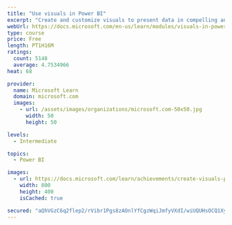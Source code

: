 ```yaml
---
title: "Use visuals in Power BI"
excerpt: "Create and customize visuals to present data in compelling and insightful ways."
webUrl: https://docs.microsoft.com/en-us/learn/modules/visuals-in-power-bi/
type: course
price: Free
length: PT1H16M
ratings:
  count: 5148
  average: 4.7534966
heat: 68

provider:
  name: Microsoft Learn
  domain: microsoft.com
  images:
    - url: /assets/images/organizations/microsoft.com-50x50.jpg
      width: 50
      height: 50

levels:
  - Intermediate

topics:
  - Power BI

images:
  - url: https://docs.microsoft.com/learn/achievements/create-visuals-power-bi-desktop-social.png
    width: 800
    height: 400
    isCached: true

secured: "aQhVGzC6q2flep2/rVibr1Pgs8zAOnlYfCgzWqiJmfyVXdI/wiUQUHsOCQ1Xyk/x8XXFA4k8ywCUS8JY+GRHN05gibe7aaOnIsHEm833j2Z3QHbpBBUNGWVM6xYn8T0wxA4nNiEy8GJ1w5ETMh3ip4OI8dxD+K7t9pdxCtnBEF3qtDmkvk2AyOBYN6g5buoID47NGmh67MuADdG2Z/NEVkoAsxibjXvitfKadoab+7SexNmoByWEIA0WICr+leNataHSsDe1P54XhtwFpEnuwQcIMxPyzFFYpjOVtiXU1KKjHFREKRp9uPudtak6KwQPNz/7az46jkULqks0IcJq2IHJ9nbPDDTQB+CjicCbJ8btiYIHTin3N4HOcVz5Sgt2P0/RSc4nvqSqQqUnc58d6LdactOq3dTOL7oNaZ+pLsg=;7dPyxv+uTPJx9nZzg6hLPQ=="
---
```


